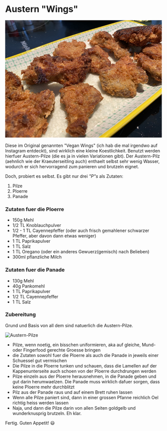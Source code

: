 # Austern "Wings"

![Die kleinen Goldstuecke](img/wings/wings2.jpeg)

Diese im Original genannten "Vegan Wings" (ich hab die mal irgendwo auf Instagram entdeckt), sind wirklich eine kleine Koestlichkeit. Benutzt werden hierfuer Austern-Pilze (die es ja in vielen Variationen gibt). Der Austern-Pilz (aehnlich wie der Kraeuterseitling auch) enthaelt selbst sehr wenig Wasser, wodurch er sich hervorragend zum panieren und brutzeln eignet.

Doch, probiert es selbst. Es gibt nur drei *"P"s* als Zutaten:
1. Pilze
2. Ploerre
3. Panade

### Zutaten fuer die Ploerre
* 150g Mehl
* 1/2 TL Knoblauchpulver
* 1/2 - 1 TL Cayennepfeffer (oder auch frisch gemahlener schwarzer Pfeffer, aber davon dann etwas weniger)
* 1 TL Paprikapulver
* 1 TL Salz
* 1 TL Oregano (oder ein anderes Gewuerz(gemisch) nach Belieben)
* 300ml pflanzliche Milch

### Zutaten fuer die Panade
* 130g Mehl
* 40g Pankomehl
* 1 TL Paprikapulver
* 1/2 TL Cayennepfeffer
* 1 TL Salz

### Zubereitung

Grund und Basis von all dem sind natuerlich die Austern-Pilze.

![Austern-Pilze](https://upload.wikimedia.org/wikipedia/commons/thumb/8/87/Austern-Seitling_Austernpilz_Pleurotus_ostreatus.JPG/1024px-Austern-Seitling_Austernpilz_Pleurotus_ostreatus.JPG "Holger Krisp, CC BY 3.0 <https://creativecommons.org/licenses/by/3.0>, via Wikimedia Commons")

* Pilze, wenn noetig, ein bisschen uniformieren, aka auf gleiche, Mund- oder Fingerfood gerechte Groesse bringen
* die Zutaten sowohl fuer die Ploerre als auch die Panade in jeweils einer Schuessel gut vermischen
* Die Pilze in die Ploerre tunken und schauen, dass die Lamellen auf der Kappenunterseite auch schoen von der Ploerre durchdrungen werden
* Pilze einzeln aus der Ploerre herausnehmen, in die Panade geben und gut darin herumwaelzen. Die Panade muss wirklich dafuer sorgen, dass keine Ploerre mehr durchblitzt
* Pilz aus der Panade raus und auf einem Brett ruhen lassen
* Wenn alle Pilze paniert sind, dann in einer grossen Pfanne reichlich Oel richtig heiss werden lassen
* Naja, und dann die Pilze darin von allen Seiten goldgelb und wunderknusprig brutzeln. Eh klar.

Fertig. Guten Appetit! 😃